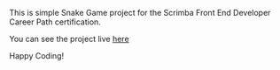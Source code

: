 This is simple Snake Game project for the Scrimba Front End Developer Career Path certification.

You can see the project live [here](https://zenidith.github.io/snake-game/)

Happy Coding!

